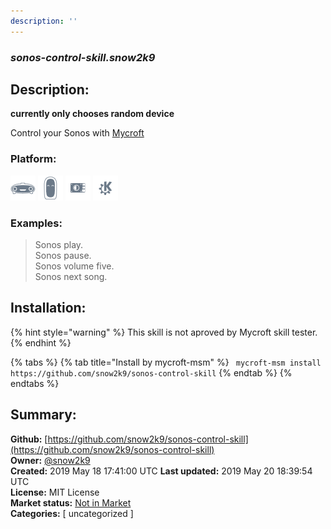 ```yaml
---
description: ''
---
```


### _sonos-control-skill.snow2k9_  
## Description:  
**currently only chooses random device**

Control your Sonos with [Mycroft](https://github.com/MycroftAI/mycroft-core)  
  
  
### Platform:  
 ![Mark I](../.gitbook/assets/mark-1-icon.png)  ![Mark II](../.gitbook/assets/mark-2-icon.png)  ![Picroft](../.gitbook/assets/picroft-icon.png)  ![plasmoid](../.gitbook/assets/kde.png)   
### Examples:  
> Sonos play.  
> Sonos pause.  
> Sonos volume five.  
> Sonos next song.  
  
## Installation:  
{% hint style="warning" %}
This skill is not aproved by Mycroft skill tester.
{% endhint %}
    
{% tabs %}
{% tab title="Install by mycroft-msm" %}
``` mycroft-msm install https://github.com/snow2k9/sonos-control-skill```
{% endtab %}
  {% endtabs %}
    
## Summary:  
**Github:** [https://github.com/snow2k9/sonos-control-skill](https://github.com/snow2k9/sonos-control-skill)  
**Owner:** [@snow2k9](https://github.com/snow2k9)  
**Created:** 2019 May 18 17:41:00 UTC  **Last updated:** 2019 May 20 18:39:54 UTC  
**License:** MIT License  
**Market status:** [Not in Market](https://market.mycroft.ai/skill/)  
**Categories:** [ uncategorized ]   
